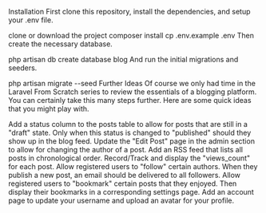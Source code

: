 Installation
First clone this repository, install the dependencies, and setup your .env file.

clone or download the project
composer install
cp .env.example .env
Then create the necessary database.

php artisan db
create database blog
And run the initial migrations and seeders.

php artisan migrate --seed
Further Ideas
Of course we only had time in the Laravel From Scratch series to review the essentials of a blogging platform. You can certainly take this many steps further. Here are some quick ideas that you might play with.

Add a status column to the posts table to allow for posts that are still in a "draft" state. Only when this status is changed to "published" should they show up in the blog feed.
Update the "Edit Post" page in the admin section to allow for changing the author of a post.
Add an RSS feed that lists all posts in chronological order.
Record/Track and display the "views_count" for each post.
Allow registered users to "follow" certain authors. When they publish a new post, an email should be delivered to all followers.
Allow registered users to "bookmark" certain posts that they enjoyed. Then display their bookmarks in a corresponding settings page.
Add an account page to update your username and upload an avatar for your profile.
